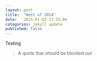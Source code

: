 ```yaml
---
layout: post
title:  "Best of 2014"
date:   2015-01-03 17:55:06
categories: jekyll update
published: false
---
```


Testing

> A quote that should be blocked out